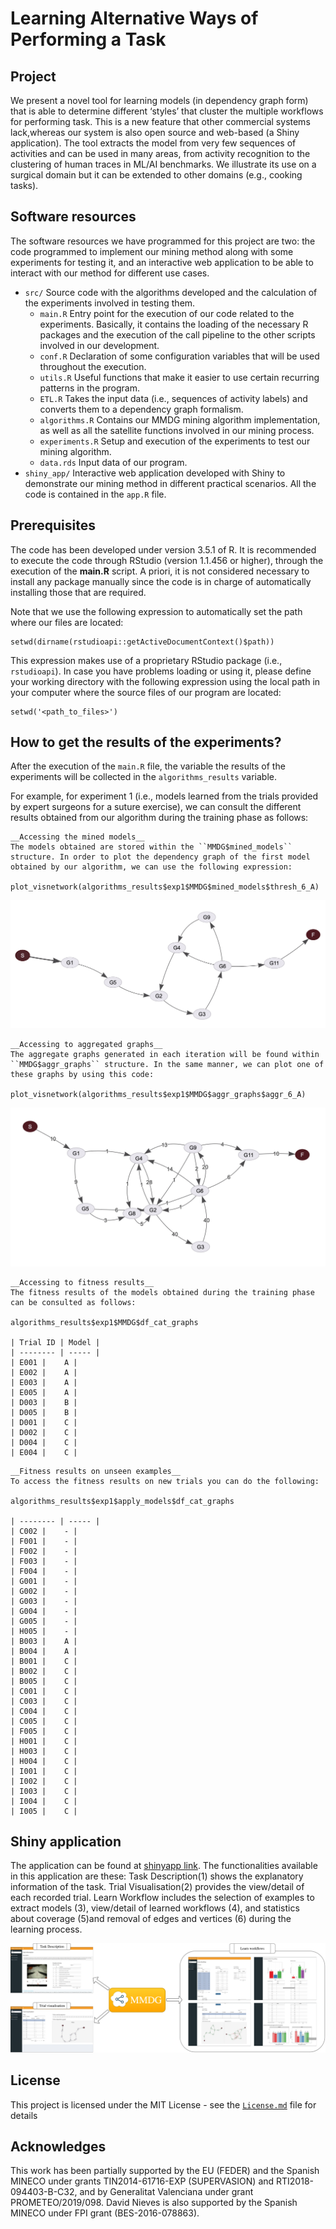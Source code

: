 # Learning Alternative Ways of Performing a Task

## Project
We present a novel tool for learning models (in dependency graph form) that is able to determine different ‘styles’ that cluster the multiple workflows for performing task. This is a new feature that other commercial systems lack,whereas our system is also open source and web-based (a Shiny application). The tool extracts the model from very few sequences of activities and can be used in many areas, from activity recognition to the clustering of human traces in ML/AI benchmarks. We illustrate its use on a surgical domain but it can be extended to other domains (e.g., cooking tasks).

## Software resources
The software resources we have programmed for this project are two: the code programmed to implement our mining method along with some experiments for testing it, and an interactive web application to be able to interact with our method for different use cases. 

+ `src/` Source code with the algorithms developed and the calculation of the experiments involved in testing them.
	+ ``main.R`` Entry point for the execution of our code related to the experiments. Basically, it contains the loading of the necessary R packages and the execution of the call pipeline to the other scripts involved in our development.
	+ ``conf.R`` Declaration of some configuration variables that will be used throughout the execution.
	+ ``utils.R`` Useful functions that make it easier to use certain recurring patterns in the program.
	+ ``ETL.R`` Takes the input data (i.e., sequences of activity labels) and converts them to a dependency graph formalism.
	+ ``algorithms.R`` Contains our MMDG mining algorithm implementation, as well as all the satellite functions involved in our mining process. 
	+ ``experiments.R`` Setup and execution of the experiments to test our mining algorithm. 
	+ ``data.rds`` Input data of our program.
 + `shiny_app/` Interactive web application developed with Shiny to demonstrate our mining method in different practical scenarios. All the code is contained in the `app.R` file.


## Prerequisites
The code has been developed under version 3.5.1 of R. It is recommended to execute the code through RStudio (version 1.1.456 or higher), through the execution of the __main.R__ script. A priori, it is not considered necessary to install any package manually since the code is in charge of automatically installing those that are required. 

Note that we use the following expression to automatically set the path where our files are located:

```
setwd(dirname(rstudioapi::getActiveDocumentContext()$path))
``` 

This expression makes use of a proprietary RStudio package (i.e., ``rstudioapi``). In case you have problems loading or using it, please define your working directory with the following expression using the local path in your computer where the source files of our program are located:

```
setwd('<path_to_files>')
```

## How to get the results of the experiments?
After the execution of the ``main.R`` file, the variable the results of the experiments will be collected in the ``algorithms_results`` variable. 

For example, for experiment 1 (i.e., models learned from the trials provided by expert surgeons for a suture exercise), we can consult the different results obtained from our algorithm during the training phase as follows:


```
__Accessing the mined models__
The models obtained are stored within the ``MMDG$mined_models`` structure. In order to plot the dependency graph of the first model obtained by our algorithm, we can use the following expression:

plot_visnetwork(algorithms_results$exp1$MMDG$mined_models$thresh_6_A)
```
![Model plot](/figures/model.png)

```
__Accessing to aggregated graphs__
The aggregate graphs generated in each iteration will be found within ``MMDG$aggr_graphs`` structure. In the same manner, we can plot one of these graphs by using this code:

plot_visnetwork(algorithms_results$exp1$MMDG$aggr_graphs$aggr_6_A)
```
![Aggr plot](/figures/aggr_graph.png)

```
__Accessing to fitness results__
The fitness results of the models obtained during the training phase can be consulted as follows:

algorithms_results$exp1$MMDG$df_cat_graphs

| Trial ID | Model |
| -------- | ----- |
| E001 |	A |
| E002 |	A |
| E003 |	A |
| E005 |	A |
| D003 |	B |
| D005 |	B |
| D001 |	C |
| D002 |	C | 
| D004 |	C |
| E004 |	C |
```
```
__Fitness results on unseen examples__
To access the fitness results on new trials you can do the following:

algorithms_results$exp1$apply_models$df_cat_graphs

| -------- | ----- |
| C002 | 	- |
| F001 |	- |
| F002 |	- |
| F003 |	- |
| F004 |	- |
| G001 |	- |
| G002 |	- |
| G003 |	- |
| G004 |	- |
| G005 |	- |
| H005 |	- |
| B003 |	A |
| B004 |	A |
| B001 |	C |
| B002 |	C |
| B005 |	C |
| C001 |	C |
| C003 |	C |
| C004 |	C |
| C005 |	C |
| F005 |	C |
| H001 |	C |
| H003 |	C |
| H004 |	C |
| I001 |	C |
| I002 |	C |
| I003 |	C |
| I004 |	C |
| I005 |	C |
```  
## Shiny application
The application can be found at [shinyapp link](https://safe-tools.dsic.upv.es/shiny/SurgicalWorkflowMining). The functionalities available in this application are these: Task Description(1) shows the explanatory information of the task. Trial Visualisation(2) provides the view/detail of each recorded trial. Learn Workflow includes the selection of examples to extract models (3), view/detail of learned workflows (4), and statistics about coverage (5)and removal of edges and vertices (6) during the learning process.

![Shiny application](/figures/shiny_app.png)

## License
This project is licensed under the MIT License - see the [`License.md`](LICENSE.md) file for details

## Acknowledges
This work has been partially supported by the EU (FEDER) and the Spanish MINECO under grants TIN2014-61716-EXP (SUPERVASION) and RTI2018-094403-B-C32, and by Generalitat Valenciana under grant PROMETEO/2019/098. David Nieves is also supported by the Spanish MINECO under FPI grant (BES-2016-078863).
